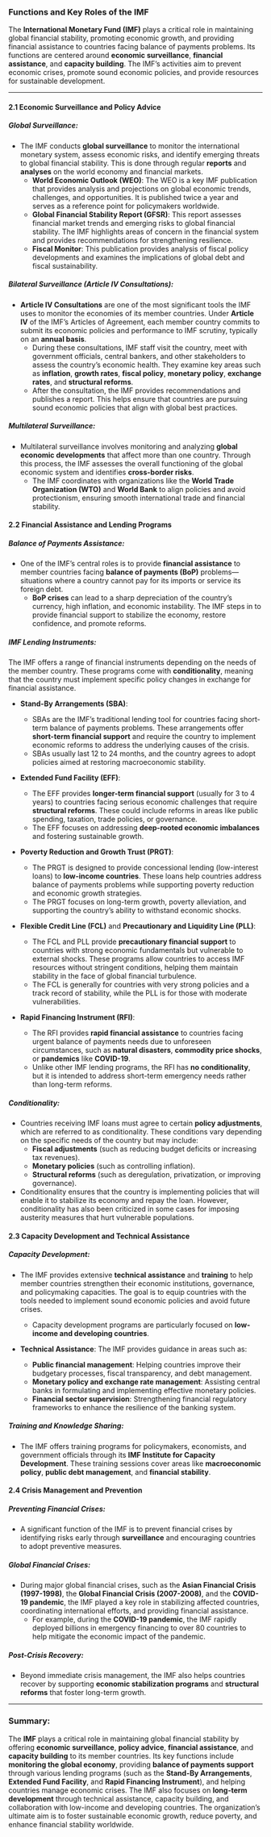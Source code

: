 ### Functions and Key Roles of the IMF

The **International Monetary Fund (IMF)** plays a critical role in maintaining global financial stability, promoting economic growth, and providing financial assistance to countries facing balance of payments problems. Its functions are centered around **economic surveillance**, **financial assistance**, and **capacity building**. The IMF’s activities aim to prevent economic crises, promote sound economic policies, and provide resources for sustainable development.

---

#### **2.1 Economic Surveillance and Policy Advice**

##### **Global Surveillance**:
- The IMF conducts **global surveillance** to monitor the international monetary system, assess economic risks, and identify emerging threats to global financial stability. This is done through regular **reports** and **analyses** on the world economy and financial markets.
  - **World Economic Outlook (WEO)**: The WEO is a key IMF publication that provides analysis and projections on global economic trends, challenges, and opportunities. It is published twice a year and serves as a reference point for policymakers worldwide.
  - **Global Financial Stability Report (GFSR)**: This report assesses financial market trends and emerging risks to global financial stability. The IMF highlights areas of concern in the financial system and provides recommendations for strengthening resilience.
  - **Fiscal Monitor**: This publication provides analysis of fiscal policy developments and examines the implications of global debt and fiscal sustainability.

##### **Bilateral Surveillance (Article IV Consultations)**:
- **Article IV Consultations** are one of the most significant tools the IMF uses to monitor the economies of its member countries. Under **Article IV** of the IMF’s Articles of Agreement, each member country commits to submit its economic policies and performance to IMF scrutiny, typically on an **annual basis**.
  - During these consultations, IMF staff visit the country, meet with government officials, central bankers, and other stakeholders to assess the country’s economic health. They examine key areas such as **inflation**, **growth rates**, **fiscal policy**, **monetary policy**, **exchange rates**, and **structural reforms**.
  - After the consultation, the IMF provides recommendations and publishes a report. This helps ensure that countries are pursuing sound economic policies that align with global best practices.

##### **Multilateral Surveillance**:
- Multilateral surveillance involves monitoring and analyzing **global economic developments** that affect more than one country. Through this process, the IMF assesses the overall functioning of the global economic system and identifies **cross-border risks**.
  - The IMF coordinates with organizations like the **World Trade Organization (WTO)** and **World Bank** to align policies and avoid protectionism, ensuring smooth international trade and financial stability.

#### **2.2 Financial Assistance and Lending Programs**

##### **Balance of Payments Assistance**:
- One of the IMF’s central roles is to provide **financial assistance** to member countries facing **balance of payments (BoP)** problems—situations where a country cannot pay for its imports or service its foreign debt.
  - **BoP crises** can lead to a sharp depreciation of the country’s currency, high inflation, and economic instability. The IMF steps in to provide financial support to stabilize the economy, restore confidence, and promote reforms.

##### **IMF Lending Instruments**:
The IMF offers a range of financial instruments depending on the needs of the member country. These programs come with **conditionality**, meaning that the country must implement specific policy changes in exchange for financial assistance.

- **Stand-By Arrangements (SBA)**:
  - SBAs are the IMF’s traditional lending tool for countries facing short-term balance of payments problems. These arrangements offer **short-term financial support** and require the country to implement economic reforms to address the underlying causes of the crisis.
  - SBAs usually last 12 to 24 months, and the country agrees to adopt policies aimed at restoring macroeconomic stability.

- **Extended Fund Facility (EFF)**:
  - The EFF provides **longer-term financial support** (usually for 3 to 4 years) to countries facing serious economic challenges that require **structural reforms**. These could include reforms in areas like public spending, taxation, trade policies, or governance.
  - The EFF focuses on addressing **deep-rooted economic imbalances** and fostering sustainable growth.

- **Poverty Reduction and Growth Trust (PRGT)**:
  - The PRGT is designed to provide concessional lending (low-interest loans) to **low-income countries**. These loans help countries address balance of payments problems while supporting poverty reduction and economic growth strategies.
  - The PRGT focuses on long-term growth, poverty alleviation, and supporting the country’s ability to withstand economic shocks.
  
- **Flexible Credit Line (FCL)** and **Precautionary and Liquidity Line (PLL)**:
  - The FCL and PLL provide **precautionary financial support** to countries with strong economic fundamentals but vulnerable to external shocks. These programs allow countries to access IMF resources without stringent conditions, helping them maintain stability in the face of global financial turbulence.
  - The FCL is generally for countries with very strong policies and a track record of stability, while the PLL is for those with moderate vulnerabilities.

- **Rapid Financing Instrument (RFI)**:
  - The RFI provides **rapid financial assistance** to countries facing urgent balance of payments needs due to unforeseen circumstances, such as **natural disasters**, **commodity price shocks**, or **pandemics** like **COVID-19**.
  - Unlike other IMF lending programs, the RFI has **no conditionality**, but it is intended to address short-term emergency needs rather than long-term reforms.

##### **Conditionality**:
- Countries receiving IMF loans must agree to certain **policy adjustments**, which are referred to as conditionality. These conditions vary depending on the specific needs of the country but may include:
  - **Fiscal adjustments** (such as reducing budget deficits or increasing tax revenues).
  - **Monetary policies** (such as controlling inflation).
  - **Structural reforms** (such as deregulation, privatization, or improving governance).
- Conditionality ensures that the country is implementing policies that will enable it to stabilize its economy and repay the loan. However, conditionality has also been criticized in some cases for imposing austerity measures that hurt vulnerable populations.

#### **2.3 Capacity Development and Technical Assistance**

##### **Capacity Development**:
- The IMF provides extensive **technical assistance** and **training** to help member countries strengthen their economic institutions, governance, and policymaking capacities. The goal is to equip countries with the tools needed to implement sound economic policies and avoid future crises.
  - Capacity development programs are particularly focused on **low-income and developing countries**.
  
- **Technical Assistance**: The IMF provides guidance in areas such as:
  - **Public financial management**: Helping countries improve their budgetary processes, fiscal transparency, and debt management.
  - **Monetary policy and exchange rate management**: Assisting central banks in formulating and implementing effective monetary policies.
  - **Financial sector supervision**: Strengthening financial regulatory frameworks to enhance the resilience of the banking system.
  
##### **Training and Knowledge Sharing**:
- The IMF offers training programs for policymakers, economists, and government officials through its **IMF Institute for Capacity Development**. These training sessions cover areas like **macroeconomic policy**, **public debt management**, and **financial stability**.

#### **2.4 Crisis Management and Prevention**

##### **Preventing Financial Crises**:
- A significant function of the IMF is to prevent financial crises by identifying risks early through **surveillance** and encouraging countries to adopt preventive measures.
  
##### **Global Financial Crises**:
- During major global financial crises, such as the **Asian Financial Crisis (1997-1998)**, the **Global Financial Crisis (2007-2008)**, and the **COVID-19 pandemic**, the IMF played a key role in stabilizing affected countries, coordinating international efforts, and providing financial assistance.
  - For example, during the **COVID-19 pandemic**, the IMF rapidly deployed billions in emergency financing to over 80 countries to help mitigate the economic impact of the pandemic.
  
##### **Post-Crisis Recovery**:
- Beyond immediate crisis management, the IMF also helps countries recover by supporting **economic stabilization programs** and **structural reforms** that foster long-term growth.

---

### **Summary**:
The **IMF** plays a critical role in maintaining global financial stability by offering **economic surveillance**, **policy advice**, **financial assistance**, and **capacity building** to its member countries. Its key functions include **monitoring the global economy**, providing **balance of payments support** through various lending programs (such as the **Stand-By Arrangements**, **Extended Fund Facility**, and **Rapid Financing Instrument**), and helping countries manage economic crises. The IMF also focuses on **long-term development** through technical assistance, capacity building, and collaboration with low-income and developing countries. The organization’s ultimate aim is to foster sustainable economic growth, reduce poverty, and enhance financial stability worldwide.